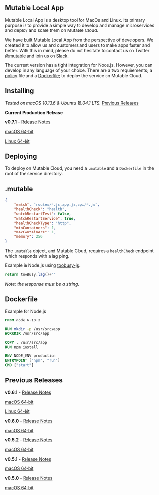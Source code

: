 ## Mutable Local App
Mutable Local App is a desktop tool for MacOs and Linux. Its primary purpose is to provide a simple way to develop and manage microservices and deploy and scale them on Mutable Cloud.

We have built Mutable Local App from the perspective of developers. We created it to allow us and customers and users to make apps faster and better. With this in mind, please do not hesitate to contact us on Twitter [@mutable](https://twitter.com/mutable) and join us on [Slack](http://slack.mutable.io/).

The current version has a tight integration for Node.js. However, you can develop in any language of your choice. There are a two requirements; a [policy](./README.md#.mutable) file and a [Dockerfile](./README.md#Dockerfile); to deploy the service on Mutable Cloud.


## Installing
*Tested on macOS 10.13.6 & Ubuntu 18.04.1 LTS.* [Previous Releases](./README.md#previous-rleases)

**Current Production Release**

**v0.7.1** - [Release Notes](./release-notes/v0.7.1.md)

[macOS 64-bit](https://s3.amazonaws.com/local.mutable.io/app/MutableV0.7.1.dmg)

[Linux 64-bit](https://s3.amazonaws.com/local.mutable.io/app/MutableV0.7.1.tar.gz)



## Deploying
To deploy on Mutable Cloud, you need a `.mutable` and a `Dockerfile` in the root of the service directory. 

## .mutable
```json
{
    "watch": "routes/*.js,app.js,api/*.js",
    "healthCheck": "health",
    "watchRestartTest": false,
    "watchRestartService": true,
    "healthCheckType": "http",
    "minContainers": 1,
    "maxContainers": 1,
    "memory": 256
}
```
The `.mutable` object, and Mutable Cloud, requires a `healthCheck` endpoint which responds with a lag ping.

Example in Node.js using [toobusy-js](https://www.npmjs.com/package/toobusy-js). 

```js
return tooBusy.lag()+''
```

*Note: the response must be a string.*

## Dockerfile
Example for Node.js

```Dockerfile
FROM node:6.10.3

RUN mkdir -p /usr/src/app
WORKDIR /usr/src/app

COPY . /usr/src/app
RUN npm install 

ENV NODE_ENV production
ENTRYPOINT ["npm", "run"]
CMD ["start"]
```

## Previous Releases

**v0.6.1** - [Release Notes](./release-notes/v0.6.1.md)

[macOS 64-bit](https://s3.amazonaws.com/local.mutable.io/app/MutableV0.6.1.dmg)

[Linux 64-bit](https://s3.amazonaws.com/local.mutable.io/app/MutableV0.6.1.zip)


**v0.6.0** - [Release Notes](./release-notes/v0.6.0.md)

[macOS 64-bit](https://s3.amazonaws.com/local.mutable.io/app/MutableV0.6.0.dmg)


**v0.5.2** - [Release Notes](./release-notes/v0.5.2.md)

[macOS 64-bit](https://s3.amazonaws.com/local.mutable.io/app/MutableV0.5.2.dmg)


**v0.5.1** - [Release Notes](./release-notes/v0.5.1.md)

[macOS 64-bit](https://s3.amazonaws.com/local.mutable.io/app/MutableV0.5.1.dmg)


**v0.5.0** - [Release Notes](./release-notes/v0.5.0.md)

[macOS 64-bit](https://s3.amazonaws.com/local.mutable.io/app/MutableV0.5.0.dmg)
